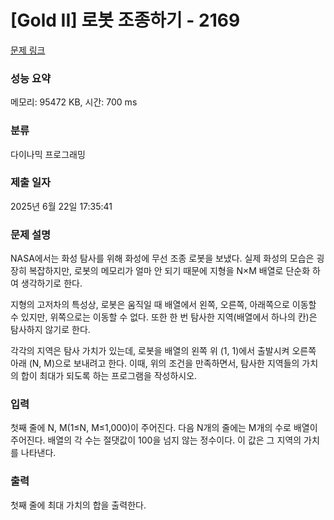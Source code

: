 # [Gold II] 로봇 조종하기 - 2169 

[문제 링크](https://www.acmicpc.net/problem/2169) 

### 성능 요약

메모리: 95472 KB, 시간: 700 ms

### 분류

다이나믹 프로그래밍

### 제출 일자

2025년 6월 22일 17:35:41

### 문제 설명

<p>NASA에서는 화성 탐사를 위해 화성에 무선 조종 로봇을 보냈다. 실제 화성의 모습은 굉장히 복잡하지만, 로봇의 메모리가 얼마 안 되기 때문에 지형을 N×M 배열로 단순화 하여 생각하기로 한다.</p>

<p>지형의 고저차의 특성상, 로봇은 움직일 때 배열에서 왼쪽, 오른쪽, 아래쪽으로 이동할 수 있지만, 위쪽으로는 이동할 수 없다. 또한 한 번 탐사한 지역(배열에서 하나의 칸)은 탐사하지 않기로 한다.</p>

<p>각각의 지역은 탐사 가치가 있는데, 로봇을 배열의 왼쪽 위 (1, 1)에서 출발시켜 오른쪽 아래 (N, M)으로 보내려고 한다. 이때, 위의 조건을 만족하면서, 탐사한 지역들의 가치의 합이 최대가 되도록 하는 프로그램을 작성하시오.</p>

### 입력 

 <p>첫째 줄에 N, M(1≤N, M≤1,000)이 주어진다. 다음 N개의 줄에는 M개의 수로 배열이 주어진다. 배열의 각 수는 절댓값이 100을 넘지 않는 정수이다. 이 값은 그 지역의 가치를 나타낸다.</p>

### 출력 

 <p>첫째 줄에 최대 가치의 합을 출력한다.</p>

